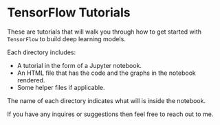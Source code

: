 # TensorFlow Tutorials
These are tutorials that will walk you through how to get started with `TensorFlow` to build deep learning models.

Each directory includes:
- A tutorial in the form of a Jupyter notebook.
- An HTML file that has the code and the graphs in the notebook rendered.
- Some helper files if applicable.

The name of each directory indicates what will is inside the notebook.

If you have any inquires or suggestions then feel free to reach out to me.
